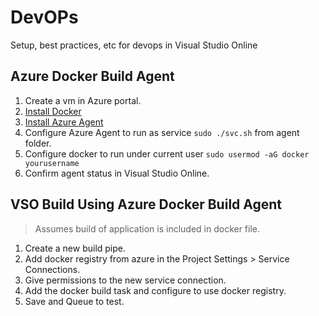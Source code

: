 # DevOPs
Setup, best practices, etc for devops in Visual Studio Online

## Azure Docker Build Agent
1. Create a vm in Azure portal.
1. [Install Docker](https://www.digitalocean.com/community/tutorials/how-to-install-and-use-docker-on-ubuntu-18-04)
1. [Install Azure Agent](https://docs.microsoft.com/en-us/azure/devops/pipelines/agents/v2-windows?view=azure-devops)
1. Configure Azure Agent to run as service `sudo ./svc.sh` from agent folder.
1. Configure docker to run under current user `sudo usermod -aG docker yourusername`
1. Confirm agent status in Visual Studio Online. 

## VSO Build Using Azure Docker Build Agent
> Assumes build of application is included in docker file. 
1. Create a new build pipe. 
1. <Owner> Add docker registry from azure in the Project Settings > Service Connections. 
1. <Owner> Give permissions to the new service connection. 
1. Add the docker build task and configure to use docker registry. 
1. Save and Queue to test. 
 
